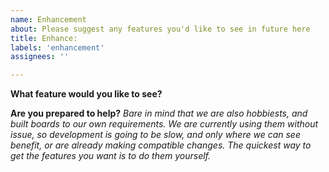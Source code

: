 ```yaml
---
name: Enhancement
about: Please suggest any features you'd like to see in future here 
title: Enhance: 
labels: 'enhancement'
assignees: ''

---
```

**What feature would you like to see?**



**Are you prepared to help?** 
_Bare in mind that we are also hobbiests, and built boards to our own requirements._ 
_We are currently using them without issue, so development is going to be slow, and only where we can see benefit, or are already making compatible changes. The quickest way to get the features you want is to do them yourself._
